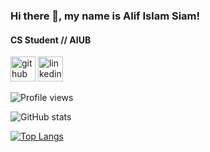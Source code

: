 ### Hi there 👋, my name is Alif Islam Siam!
#### CS Student // AIUB 

[<img src='https://cdn.jsdelivr.net/npm/simple-icons@3.0.1/icons/github.svg' alt='github' height='40'>](https://github.com/al1f1slam)  [<img src='https://cdn.jsdelivr.net/npm/simple-icons@3.0.1/icons/linkedin.svg' alt='linkedin' height='40'>](https://www.linkedin.com/in/https://www.linkedin.com/in/al1f1slam//)  

![Profile views](https://gpvc.arturio.dev/al1f1slam)

![GitHub stats](https://github-readme-stats.vercel.app/api?username=al1f1slam&show_icons=true) 

[![Top Langs](https://github-readme-stats.vercel.app/api/top-langs/?username=al1f1slam)](https://github.com/anuraghazra/github-readme-stats)





